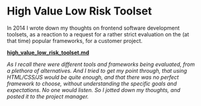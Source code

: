 # High Value Low Risk Toolset

In 2014 I wrote down my thoughts on frontend software development toolsets, as
a reaction to a request for a rather strict evaluation on the (at that time)
popular frameworks, for a customer project.

**[high_value_low_risk_toolset.md](./high_value_low_risk_toolset.md)**

_As I recall there were different tools and frameworks being evaluated, from a
plethora of alternatives. And I tried to get my point through, that using
HTML/CSS/JS would be quite enough, and that there was no perfect framework to
choose, without understanding the specific goals and expectations. No one would
listen. So I jotted down my thoughts, and posted it to the project manager._
